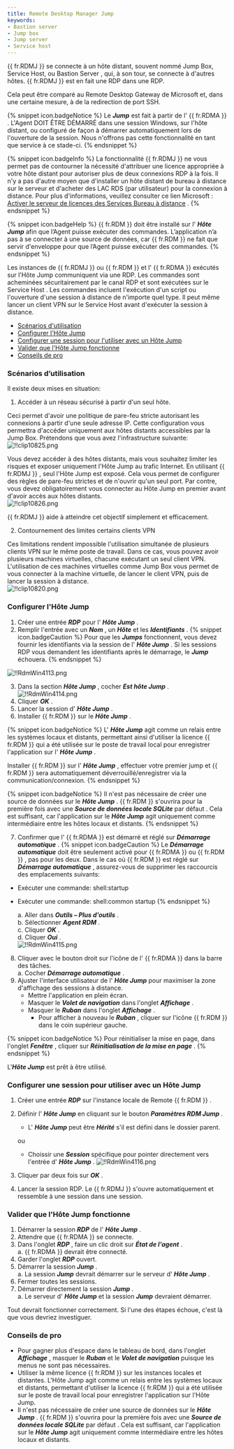 ```yaml
---
title: Remote Desktop Manager Jump
keywords:
- Bastion server
- Jump box
- Jump server
- Service host
---
```

{{ fr.RDMJ }} se connecte à un hôte distant, souvent nommé Jump Box, Service Host, ou Bastion Server , qui, à son tour, se connecte à d'autres hôtes. {{ fr.RDMJ }} est en fait une RDP dans une RDP.  

Cela peut être comparé au Remote Desktop Gateway de Microsoft et, dans une certaine mesure, à de la redirection de port SSH. 

{% snippet icon.badgeNotice %} 
Le ***Jump*** est fait à partir de l' {{ fr.RDMA }} . L'Agent DOIT ÊTRE DÉMARRÉ dans une session Windows, sur l'hôte distant, ou configuré de façon à démarrer automatiquement lors de l'ouverture de la session. Nous n'offrons pas cette fonctionnalité en tant que service à ce stade-ci. 
{% endsnippet %}
 
{% snippet icon.badgeInfo %} 
La fonctionnalité {{ fr.RDMJ }} ne vous permet pas de contourner la nécessité d'attribuer une licence appropriée à votre hôte distant pour autoriser plus de deux connexions RDP à la fois. Il n'y a pas d'autre moyen que d'installer un hôte distant de bureau à distance sur le serveur et d'acheter des LAC RDS (par utilisateur) pour la connexion à distance. Pour plus d'informations, veuillez consulter ce lien Microsoft : [Activer le serveur de licences des Services Bureau à distance](https://learn.microsoft.com/fr-fr/windows-server/remote/remote-desktop-services/rds-activate-license-server) . 
{% endsnippet %}
 
{% snippet icon.badgeHelp %} 
{{ fr.RDM }} doit être installé sur l' ***Hôte Jump*** afin que l’Agent puisse exécuter des commandes. L’application n’a pas à se connecter à une source de données, car {{ fr.RDM }} ne fait que servir d'enveloppe pour que l’Agent puisse exécuter des commandes. 
{% endsnippet %}
 
Les instances de {{ fr.RDMJ }} ou {{ fr.RDM }} et l' {{ fr.RDMA }} exécutés sur l'Hôte Jump communiquent via une RDP. Les commandes sont acheminées sécuritairement par le canal RDP et sont exécutées sur le Service Host . Les commandes incluent l'exécution d'un script ou l'ouverture d'une session à distance de n'importe quel type. Il peut même lancer un client VPN sur le Service Host avant d'exécuter la session à distance.  

* [Scénarios d'utilisation](#scénarios-dutilisation) 
* [Configurer l'Hôte Jump](#configurer-lhôte-jump) 
* [Configurer une session pour l'utiliser avec un Hôte Jump](#configurer-une-session-pour-utiliser-avec-un-hôte-jump) 
* [Valider que l'Hôte Jump fonctionne](#valider-que-lhôte-jump-fonctionne) 
* [Conseils de pro](#conseils-de-pro) 

### Scénarios d’utilisation 

Il existe deux mises en situation:  

1. Accéder à un réseau sécurisé à partir d'un seul hôte.  

Ceci permet d'avoir une politique de pare-feu stricte autorisant les connexions à partir d'une seule adresse IP. Cette configuration vous permettra d'accéder uniquement aux hôtes distants accessibles par la Jump Box. Prétendons que vous avez l'infrastructure suivante:  
![!!clip10825.png](/img/fr/rdm/windows/clip10825.png) 

Vous devez accéder à des hôtes distants, mais vous souhaitez limiter les risques et exposer uniquement l'Hôte Jump au trafic Internet. En utilisant {{ fr.RDMJ }} , seul l'Hôte Jump est exposé. Cela vous permet de configurer des règles de pare-feu strictes et de n'ouvrir qu'un seul port. Par contre, vous devez obligatoirement vous connecter au Hôte Jump en premier avant d'avoir accès aux hôtes distants.  
![!!clip10826.png](/img/fr/rdm/windows/clip10826.png) 

{{ fr.RDMJ }} aide à atteindre cet objectif simplement et efficacement.  

2. Contournement des limites certains clients VPN  

Ces limitations rendent impossible l'utilisation simultanée de plusieurs clients VPN sur le même poste de travail. Dans ce cas, vous pouvez avoir plusieurs machines virtuelles, chacune exécutant un seul client VPN. L'utilisation de ces machines virtuelles comme Jump Box vous permet de vous connecter à la machine virtuelle, de lancer le client VPN, puis de lancer la session à distance.  
![!!clip10820.png](/img/fr/rdm/windows/clip10820.png) 

### Configurer l'Hôte Jump 

1. Créer une entrée ***RDP*** pour l' ***Hôte Jump*** . 
1. Remplir l'entrée avec un ***Nom*** , un ***Hôte*** et les ***Identifiants*** . 
{% snippet icon.badgeCaution %} 
Pour que les ***Jumps*** fonctionnent, vous devez fournir les identifiants via la session de l' ***Hôte Jump*** . Si les sessions RDP vous demandent les identifiants après le démarrage, le ***Jump*** échouera. 
{% endsnippet %}
 
![!!RdmWin4113.png](/img/fr/rdm/windows/RdmWin4113.png) 

3. Dans la section ***Hôte Jump*** , cocher ***Est hôte Jump*** .  
![!!RdmWin4114.png](/img/fr/rdm/windows/RdmWin4114.png) 
1. Cliquer ***OK*** . 
1. Lancer la session d' ***Hôte Jump*** . 
1. Installer {{ fr.RDM }} sur le ***Hôte Jump*** . 

{% snippet icon.badgeNotice %} 
L' ***Hôte Jump*** agit comme un relais entre les systèmes locaux et distants, permettant ainsi d'utiliser la licence {{ fr.RDM }} qui a été utilisée sur le poste de travail local pour enregistrer l'application sur l' ***Hôte Jump*** .  

Installer {{ fr.RDM }} sur l' ***Hôte Jump*** , effectuer votre premier jump et {{ fr.RDM }} sera automatiquement déverrouillé/enregistrer via la communication/connexion. 
{% endsnippet %}
 
{% snippet icon.badgeNotice %} 
Il n'est pas nécessaire de créer une source de données sur le ***Hôte Jump*** . {{ fr.RDM }} s'ouvrira pour la première fois avec une ***Source de données locale SQLite*** par défaut . Cela est suffisant, car l'application sur le ***Hôte Jump*** agit uniquement comme intermédiaire entre les hôtes locaux et distants. 
{% endsnippet %}
 

7. Confirmer que l' {{ fr.RDMA }} est démarré et réglé sur ***Démarrage automatique*** . 
{% snippet icon.badgeCaution %} 
Le ***Démarrage automatique*** doit être seulement activé pour {{ fr.RDMA }} ou {{ fr.RDM }} , pas pour les deux. Dans le cas où {{ fr.RDM }} est réglé sur ***Démarrage automatique*** , assurez-vous de supprimer les raccourcis des emplacements suivants:  

* Exécuter une commande: shell:startup 
* Exécuter une commande: shell:common startup 
{% endsnippet %}
 
    a. Aller dans ***Outils – Plus d'outils*** .  
    b. Sélectionner ***Agent RDM*** .  
    c. Cliquer ***OK*** .  
    d. Cliquer ***Oui*** .  
    ![!!RdmWin4115.png](/img/fr/rdm/windows/RdmWin4115.png) 

8. Cliquer avec le bouton droit sur l'icône de l' {{ fr.RDMA }} dans la barre des tâches.  
    a. Cocher ***Démarrage automatique*** .  
1. Ajuster l'interface utilisateur de l' ***Hôte Jump*** pour maximiser la zone d'affichage des sessions à distance.  
    * Mettre l'application en plein écran. 
    * Masquer le ***Volet de navigation*** dans l'onglet ***Affichage*** . 
    * Masquer le ***Ruban*** dans l'onglet ***Affichage*** . 
        * Pour afficher à nouveau le ***Ruban*** , cliquer sur l'icône {{ fr.RDM }} dans le coin supérieur gauche.  

{% snippet icon.badgeNotice %} 
Pour réinitialiser la mise en page, dans l'onglet ***Fenêtre*** , cliquer sur ***Réinitialisation de la mise en page*** . 
{% endsnippet %}
 
L'***Hôte Jump*** est prêt à être utilisé. 

### Configurer une session pour utiliser avec un Hôte Jump 

1. Créer une entrée ***RDP*** sur l'instance locale de Remote {{ fr.RDM }} . 
1. Définir l' ***Hôte Jump*** en cliquant sur le bouton ***Paramètres RDM Jump*** . 
    * L' ***Hôte Jump*** peut être ***Hérité*** s'il est défini dans le dossier parent.  

    ou  
    * Choissir une ***Session*** spécifique pour pointer directement vers l'entrée d' ***Hôte Jump*** . 
    ![!!RdmWin4116.png](/img/fr/rdm/windows/RdmWin4116.png) 
3. Cliquer par deux fois sur ***OK*** . 
1. Lancer la session RDP. Le {{ fr.RDMJ }} s'ouvre automatiquement et ressemble à une session dans une session. 

### Valider que l'Hôte Jump fonctionne 

1. Démarrer la session ***RDP*** de l' ***Hôte Jump*** . 
1. Attendre que {{ fr.RDMA }} se connecte. 
1. Dans l'onglet ***RDP*** , faire un clic droit sur ***État de l'agent*** .  
    a. {{ fr.RDMA }} devrait être connecté.  
1. Garder l'onglet ***RDP*** ouvert. 
1. Démarrer la session ***Jump*** .  
    a. La session ***Jump*** devrait démarrer sur le serveur d' ***Hôte Jump*** .  
1. Fermer toutes les sessions. 
1. Démarrer directement la session ***Jump*** .  
    a. Le serveur d' ***Hôte Jump*** et la session ***Jump*** devraient démarrer.  

Tout devrait fonctionner correctement. Si l'une des étapes échoue, c'est là que vous devriez investiguer. 

### Conseils de pro 

* Pour gagner plus d'espace dans le tableau de bord, dans l'onglet ***Affichage*** , masquer le ***Ruban*** et le ***Volet de navigation*** puisque les menus ne sont pas nécessaires. 
* Utiliser la même licence {{ fr.RDM }} sur les instances locales et distantes. L'Hôte Jump agit comme un relais entre les systèmes locaux et distants, permettant d'utiliser la licence {{ fr.RDM }} qui a été utilisée sur le poste de travail local pour enregistrer l'application sur l'Hôte Jump. 
* Il n'est pas nécessaire de créer une source de données sur le ***Hôte Jump*** . {{ fr.RDM }} s'ouvrira pour la première fois avec une ***Source de données locale SQLite*** par défaut . Cela est suffisant, car l'application sur le ***Hôte Jump*** agit uniquement comme intermédiaire entre les hôtes locaux et distants. 

